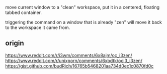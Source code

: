 move current window to a "clean" workspace,
put it in a centered, floating tabbed container.

triggering the command on a window that is already
"zen" will move it back to the workspace it came
from.

origin
------

https://www.reddit.com/r/i3wm/comments/6x8ajm/oc_i3zen/  
https://www.reddit.com/r/unixporn/comments/6xbdtk/oci3_i3zen/  
https://gist.github.com/budRich/16765b5468201aa734d0ec1c0870fd0c  
